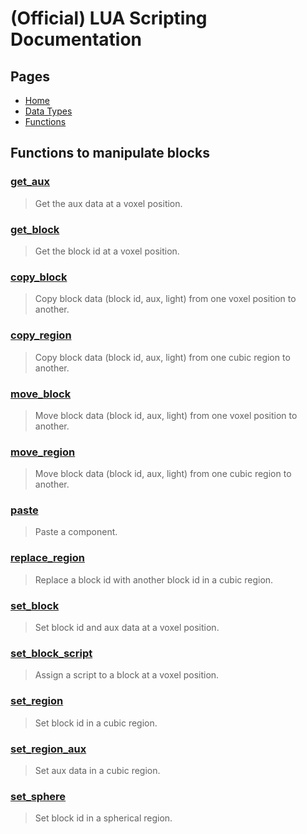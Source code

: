 
# (Official) LUA Scripting Documentation

## Pages

- [Home](../../index)
- [Data Types](../data-types)
- [Functions](../functions)

## Functions to manipulate blocks

### [get_aux](blocks/get_aux)

> Get the aux data at a voxel position.

### [get_block](blocks/get_block)

> Get the block id at a voxel position.

### [copy_block](blocks/copy_block)

> Copy block data (block id, aux, light) from one voxel position to another.

### [copy_region](blocks/copy_region)

> Copy block data (block id, aux, light) from one cubic region to another.

### [move_block](blocks/move_block)

> Move block data (block id, aux, light) from one voxel position to another.

### [move_region](blocks/move_region)

> Move block data (block id, aux, light) from one cubic region to another.

### [paste](blocks/paste)

> Paste a component.

### [replace_region](blocks/replace_region)

> Replace a block id with another block id in a cubic region.

### [set_block](blocks/set_block)

> Set block id and aux data at a voxel position.

### [set_block_script](blocks/set_block_script)

> Assign a script to a block at a voxel position.

### [set_region](blocks/set_region)

> Set block id in a cubic region.

### [set_region_aux](blocks/set_region_aux)

> Set aux data in a cubic region.

### [set_sphere](blocks/set_sphere)

> Set block id in a spherical region.

